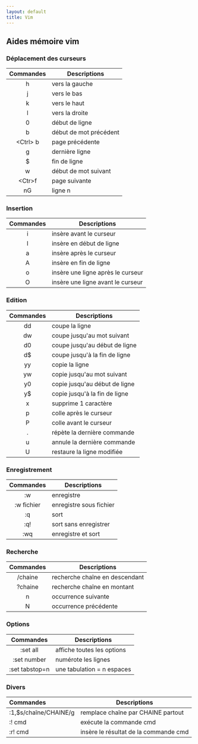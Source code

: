 ```yaml
---
layout: default
title: Vim
---
```


## Aides mémoire vim

### Déplacement des curseurs

| Commandes | Descriptions           |
| :-------: | ---------------------- |
|     h     | vers la gauche         |
|     j     | vers le bas            |
|     k     | vers le haut           |
|     l     | vers la droite         |
|     0     | début de ligne         |
|     b     | début de mot précédent |
| <Ctrl\> b | page précédente        |
|     g     | dernière ligne         |
|     $     | fin de ligne           |
|     w     | début de mot suivant   |
|  <Ctr\>f  | page suivante          |
|    nG     | ligne n                |

### Insertion

| Commandes | Descriptions                      |
| :-------: | --------------------------------- |
|     i     | insère avant le curseur           |
|     I     | insère en début de ligne          |
|     a     | insère après le curseur           |
|     A     | insère en fin de ligne            |
|     o     | insère une ligne après le curseur |
|     O     | insère une ligne avant le curseur |

### Edition

| Commandes | Descriptions                  |
| :-------: | ----------------------------- |
|    dd     | coupe la ligne                |
|    dw     | coupe jusqu'au mot suivant    |
|    d0     | coupe jusqu'au début de ligne |
|    d$     | coupe jusqu'à la fin de ligne |
|    yy     | copie la ligne                |
|    yw     | copie jusqu'au mot suivant    |
|    y0     | copie jusqu'au début de ligne |
|    y$     | copie jusqu'à la fin de ligne |
|     x     | supprime 1 caractère          |
|     p     | colle après le curseur        |
|     P     | colle avant le curseur        |
|     .     | répète la dernière commande   |
|     u     | annule la dernière commande   |
|     U     | restaure la ligne modifiée    |

### Enregistrement

| Commandes  | Descriptions            |
| :--------: | ----------------------- |
|     :w     | enregistre              |
| :w fichier | enregistre sous fichier |
|     :q     | sort                    |
|    :q!     | sort sans enregistrer   |
|    :wq     | enregistre et sort      |

### Recherche

| Commandes | Descriptions                   |
| :-------: | ------------------------------ |
|  /chaine  | recherche chaîne en descendant |
|  ?chaine  | recherche chaîne en montant    |
|     n     | occurrence suivante            |
|     N     | occurrence précédente          |

### Options

|   Commandes    | Descriptions               |
| :------------: | -------------------------- |
|    :set all    | affiche toutes les options |
|  :set number   | numérote les lignes        |
| :set tabstop=n | une tabulation = n espaces |

### Divers

| Commandes             | Descriptions                          |
| :-------------------- | ------------------------------------- |
| :1,$s/chaîne/CHAINE/g | remplace chaîne par CHAINE partout    |
| :! cmd                | exécute la commande cmd               |
| :r! cmd               | insère le résultat de la commande cmd |
